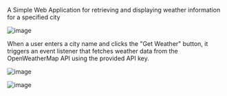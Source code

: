 A Simple Web Application for retrieving and displaying weather information for a specified city

![image](https://github.com/krishnapani/simple_weather_application/assets/113685864/b9064db2-c3bf-4e69-b297-01416369d913)


When a user enters a city name and clicks the "Get Weather" button, it triggers an event listener that fetches weather data from the OpenWeatherMap API using the provided API key. 

![image](https://github.com/krishnapani/simple_weather_application/assets/113685864/39732805-8017-4d1c-b48a-66f9f49ecfdd)


![image](https://github.com/krishnapani/simple_weather_application/assets/113685864/774be496-3c9b-42fc-82c0-b43303aeb16c)

